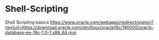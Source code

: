 # Shell-Scripting
Shell Scripting basics
https://www.oracle.com/webapps/redirect/signon?nexturl=https://download.oracle.com/otn/linux/oracle19c/190000/oracle-database-ee-19c-1.0-1.x86_64.rpm
